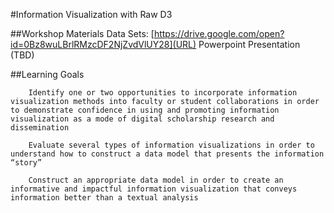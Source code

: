 #Information Visualization with Raw D3

##Workshop Materials
	Data Sets: [https://drive.google.com/open?id=0Bz8wuLBrlRMzcDF2NjZvdVlUY28](URL)
	Powerpoint Presentation (TBD)
	
##Learning Goals

		Identify one or two opportunities to incorporate information visualization methods into faculty or student collaborations in order to demonstrate confidence in using and promoting information visualization as a mode of digital scholarship research and dissemination

		Evaluate several types of information visualizations in order to understand how to construct a data model that presents the information “story”
	
		Construct an appropriate data model in order to create an informative and impactful information visualization that conveys information better than a textual analysis
